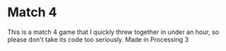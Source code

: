 # Match 4
This is a match 4 game that I quickly threw together in under an hour, so please don't take its code too seriously.
Made in Processing 3
